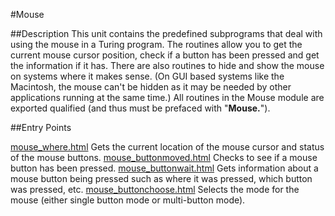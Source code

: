 
#Mouse

##Description
This unit contains the predefined subprograms that deal with using the mouse in a Turing program. The routines allow you to get the current mouse cursor position, check if a button has been pressed and get the information if it has. There are also routines to hide and show the mouse on systems where it makes sense. (On GUI based systems like the Macintosh, the mouse can't be hidden as it may be needed by other applications running at the same time.)
All routines in the Mouse module are exported qualified (and thus must be prefaced with "**Mouse.**").



##Entry Points

[mouse_where.html](**Where**) Gets the current location of the mouse cursor and status of the mouse buttons.
[mouse_buttonmoved.html](**ButtonMoved**) Checks to see if a mouse button has been pressed.
[mouse_buttonwait.html](**ButtonWait**) Gets information about a mouse button being pressed such as where it was pressed, which button was pressed, etc.
[mouse_buttonchoose.html](**ButtonChoose**) Selects the mode for the mouse (either single button mode or multi-button mode).


